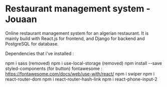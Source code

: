 # Restaurant management system - Jouaan

Online restaurant management system for an algerian restaurant. It is mainly build with React.js for frontend, and Django for backend and PostgreSQL for database.

Dependencies that i've installed :

npm i sass (removed)
npm i use-local-storage (removed)
npm install --save styled-components (for button)
fontawesome : <https://fontawesome.com/docs/web/use-with/react/>
npm i swiper
npm i react-router-dom
npm i react-router-hash-link
npm i react-phone-input-2
